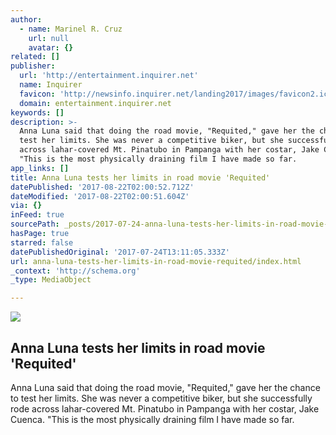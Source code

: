 ```yaml
---
author:
  - name: Marinel R. Cruz
    url: null
    avatar: {}
related: []
publisher:
  url: 'http://entertainment.inquirer.net'
  name: Inquirer
  favicon: 'http://newsinfo.inquirer.net/landing2017/images/favicon2.ico'
  domain: entertainment.inquirer.net
keywords: []
description: >-
  Anna Luna said that doing the road movie, "Requited," gave her the chance to
  test her limits. She was never a competitive biker, but she successfully rode
  across lahar-covered Mt. Pinatubo in Pampanga with her costar, Jake Cuenca.
  "This is the most physically draining film I have made so far.
app_links: []
title: Anna Luna tests her limits in road movie 'Requited'
datePublished: '2017-08-22T02:00:52.712Z'
dateModified: '2017-08-22T02:00:51.604Z'
via: {}
inFeed: true
sourcePath: _posts/2017-07-24-anna-luna-tests-her-limits-in-road-movie-requited.md
hasPage: true
starred: false
datePublishedOriginal: '2017-07-24T13:11:05.333Z'
url: anna-luna-tests-her-limits-in-road-movie-requited/index.html
_context: 'http://schema.org'
_type: MediaObject

---
```

<article style=""><img src="https://imgflo.herokuapp.com/graph/2b2431f8e7ba7b0/94cd4b59420b3a5cad8aa7844473d0c4/noop.jpg?input=http%3A%2F%2Fentertainment.inquirer.net%2Fwp-content%2Fblogs.dir%2F6%2Ffiles%2F2017%2F07%2Ft0723anna-luna2-600x400.jpg" /><h1>Anna Luna tests her limits in road movie 'Requited'</h1><p>Anna Luna said that doing the road movie, "Requited," gave her the chance to test her limits. She was never a competitive biker, but she successfully rode across lahar-covered Mt. Pinatubo in Pampanga with her costar, Jake Cuenca. "This is the most physically draining film I have made so far.</p></article>